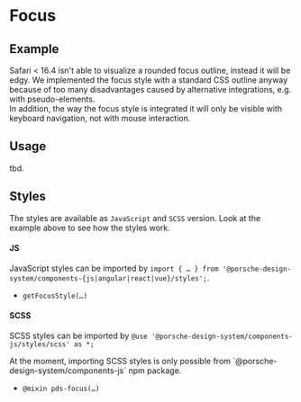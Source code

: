 # Focus

<TableOfContents></TableOfContents>

## Example

<p-inline-notification heading="Important note" state="warning" persistent="true">
 Safari < 16.4 isn't able to visualize a rounded focus outline, instead it will be edgy. 
We implemented the focus style with a standard CSS outline anyway because of too many disadvantages caused by alternative integrations, e.g. with pseudo-elements. 
<br>
In addition, the way the focus style is integrated it will only be visible with keyboard navigation, not with mouse interaction.
</p-inline-notification>

<Playground :frameworkMarkup="codeExample">
  <ExampleDesignTokensFocus />
</Playground>

## Usage

tbd.

## Styles

The styles are available as `JavaScript` and `SCSS` version. Look at the example above to see how the styles work.

#### JS

JavaScript styles can be imported by
`import { … } from '@porsche-design-system/components-{js|angular|react|vue}/styles';`.

- `getFocusStyle(…)`

#### SCSS

SCSS styles can be imported by `@use '@porsche-design-system/components-js/styles/scss' as *;`

<p-inline-notification heading="Important note" state="warning" persistent="true">
 At the moment, importing SCSS styles is only possible from `@porsche-design-system/components-js` npm package.
</p-inline-notification>

- `@mixin pds-focus(…)`

<script lang="ts">
import Vue from 'vue';
import Component from 'vue-class-component';
import { getDesignTokensFocusCodeSamples } from '@porsche-design-system/shared';
import ExampleDesignTokensFocus from '@/pages/patterns/design-tokens/example-focus.vue';

@Component({
  components: {
    ExampleDesignTokensFocus
  },
})
export default class Code extends Vue {
  codeExample = getDesignTokensFocusCodeSamples();
}
</script>
